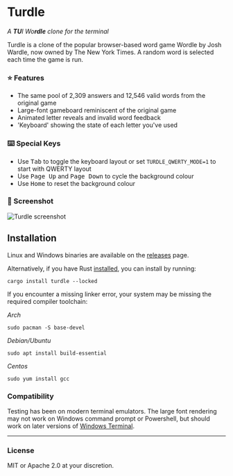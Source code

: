 # Turdle
_A **TU**I Wo**rdle** clone for the terminal_

Turdle is a clone of the popular browser-based word game Wordle by Josh Wardle, now owned by The New York Times.
A random word is selected each time the game is run.

### ⭐ Features
* The same pool of 2,309 answers and 12,546 valid words from the original game
* Large-font gameboard reminiscent of the original game
* Animated letter reveals and invalid word feedback
* 'Keyboard' showing the state of each letter you've used

### ⌨️ Special Keys
* Use <kbd>Tab</kbd> to toggle the keyboard layout or set `TURDLE_QWERTY_MODE=1` to start with QWERTY layout
* Use <kbd>Page Up</kbd> and <kbd>Page Down</kbd> to cycle the background colour
* Use <kbd>Home</kbd> to reset the background colour

### 📸 Screenshot
![Turdle screenshot](https://files.catbox.moe/ijnh30.png)

## Installation
Linux and Windows binaries are available on the [releases](https://github.com/weiteck/turdle/releases) page.

Alternatively, if you have Rust [installed](https://rustup.rs), you can install by running:
```
cargo install turdle --locked
```
If you encounter a missing linker error, your system may be missing the required compiler toolchain:

_Arch_
```
sudo pacman -S base-devel
```

_Debian/Ubuntu_
```
sudo apt install build-essential
```

_Centos_
```
sudo yum install gcc
````
### Compatibility
Testing has been on modern terminal emulators. The large font rendering may not work on Windows command prompt or Powershell, but should work on later versions of [Windows Terminal](https://github.com/microsoft/terminal).

---
### License
MIT or Apache 2.0 at your discretion.
